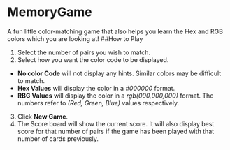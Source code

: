 # MemoryGame
A fun little color-matching game that also helps you learn the Hex and RGB colors which you are looking at!
##How to Play
1. Select the number of pairs you wish to match.
2. Select how you want the color code to be displayed.
  - **No color Code** will not display any hints. Similar colors may be difficult to match.
  - **Hex Values** will display the color in a *#000000* format.
  - **RBG Values** will display the color in a *rgb(000,000,000)* format. The numbers refer to *(Red, Green, Blue)* values respectively.
3. Click **New Game**.
4. The Score board will show the current score. It will also display best score for that number of pairs if the game has been played with that number of cards previously.
